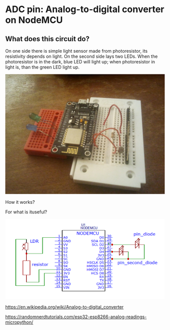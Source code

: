 # ADC pin: Analog-to-digital converter on NodeMCU

## What does this circuit do?

On one side there is simple light sensor made from photoresistor, its resistivity depends on light. 
On the second side lays two LEDs. 
When the photoresistor is in the dark, blue LED will light up; when photoresistor in light is, than the green LED light up.

![alt text](https://github.com/KattyKing/Micropython/blob/master/ADC/picture/ldr.jpg)

How it works?

For what is ituseful?

![alt text](https://github.com/KattyKing/Micropython/blob/master/ADC/picture/ldr_scheme.png)

https://en.wikipedia.org/wiki/Analog-to-digital_converter

https://randomnerdtutorials.com/esp32-esp8266-analog-readings-micropython/


<p align="center">
  <img github.com/KattyKing/Micropython/blob/master/ADC/picture/ldr_scheme.png/>
</p>
